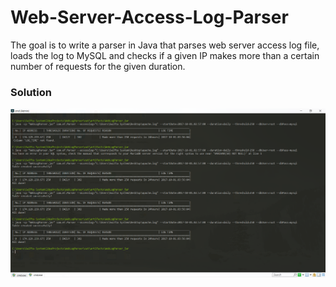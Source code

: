 # Web-Server-Access-Log-Parser
The goal is to write a parser in Java that parses web server access log file, loads the log to MySQL and checks if a given IP makes more than a certain number of requests for the given duration. 
<h3>Solution</h3>
<img src="https://github.com/samsoft00/Web-Server-Access-Log-Parser/blob/master/Parser/cmd_example.png" alt="Web Server Access Log Parser">
